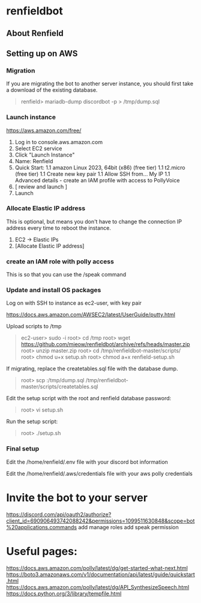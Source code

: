 # renfieldbot

## About Renfield


## Setting up on AWS

### Migration

If you are migrating the bot to another server instance, you should first take a download of the existing database.

> renfield> mariadb-dump discordbot -p > /tmp/dump.sql


### Launch instance

https://aws.amazon.com/free/

1. Log in to console.aws.amazon.com
1. Select EC2 service
1. Click "Launch Instance"
1. Name: Renfield
1. Quick Start:
1.1 amazon Linux 2023, 64bit (x86) (free tier)
1.1 t2.micro (free tier)
1.1 Create new key pair
1.1 Allow SSH from... My IP
1.1 Advanced details - create an IAM profile with access to PollyVoice
1. [ review and launch ]
1. Launch

### Allocate Elastic IP address

This is optional, but means you don't have to change the connection IP address every time to reboot the instance.

1. EC2 -> Elastic IPs
1. [Allocate Elastic IP address]

### create an IAM role with polly access

This is so that you can use the /speak command

### Update and install OS packages

Log on with SSH to instance as ec2-user, with key pair

https://docs.aws.amazon.com/AWSEC2/latest/UserGuide/putty.html


Upload scripts to /tmp

> ec2-user> sudo -i
> root> cd /tmp
> root> wget https://github.com/mieow/renfieldbot/archive/refs/heads/master.zip
> root> unzip master.zip
> root> cd /tmp/renfieldbot-master/scripts/
> root> chmod u+x setup.sh
> root> chmod a+x renfield-setup.sh

If migrating, replace the createtables.sql file with the database dump.

> root> scp <old>:/tmp/dump.sql /tmp/renfieldbot-master/scripts/createtables.sql

Edit the setup script with the root and renfield database password:

> root> vi setup.sh

Run the setup script:

> root> ./setup.sh


### Final setup

Edit the /home/renfield/.env file with your discord bot information

Edit the /home/renfield/.aws/credentials file with your aws polly credentials

# Invite the bot to your server

https://discord.com/api/oauth2/authorize?client_id=690906493742088242&permissions=1099511630848&scope=bot%20applications.commands
add manage roles
add speak permission

# Useful pages:

https://docs.aws.amazon.com/polly/latest/dg/get-started-what-next.html
https://boto3.amazonaws.com/v1/documentation/api/latest/guide/quickstart.html
https://docs.aws.amazon.com/polly/latest/dg/API_SynthesizeSpeech.html
https://docs.python.org/3/library/tempfile.html

